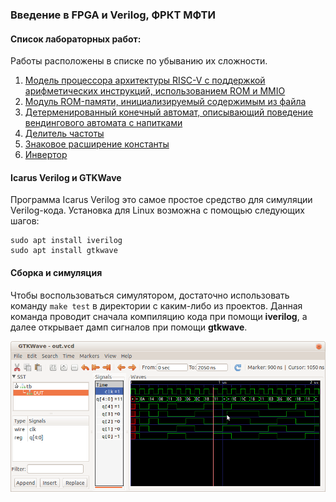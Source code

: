 ### Введение в FPGA и Verilog, ФРКТ МФТИ

#### Список лабораторных работ:
Работы расположены в списке по убыванию их сложности.

1. [Модель процессора архитектуры RISC-V c поддержкой арифметических инструкций, использованием ROM и MMIO](https://github.com/RustamSubkhankulov/fpga-intro/tree/main/07_cpu)
2. [Модуль ROM-памяти, инициализируемый содержимым из файла](https://github.com/RustamSubkhankulov/fpga-intro/tree/main/06_rom)
3. [Детерменированный конечный автомат, описывающий поведение вендингового автомата с напитками](https://github.com/RustamSubkhankulov/fpga-intro/tree/main/03_dfa)
4. [Делитель частоты](https://github.com/RustamSubkhankulov/fpga-intro/tree/main/02_clock_div)
5. [Знаковое расширение константы](https://github.com/RustamSubkhankulov/fpga-intro/tree/main/01_sign_ext)
6. [Инвертор](https://github.com/RustamSubkhankulov/fpga-intro/tree/main/00_invertor)

#### Icarus Verilog и GTKWave
Программа Icarus Verilog это самое простое средство для симуляции Verilog-кода. Установка для Linux возможна с помощью следующих шагов: 
```
sudo apt install iverilog
sudo apt install gtkwave
```

#### Сборка и симуляция
Чтобы воспользоваться симулятором, достаточно использовать команду <code>make test</code> в директории с каким-либо из проектов. Данная команда проводит сначала компиляцию кода при помощи **iverilog**, а далее открывает дамп сигналов при помощи **gtkwave**.

![GTKWave](https://github.com/RustamSubkhankulov/fpga-intro/blob/main/pics/gtkwave.png)
